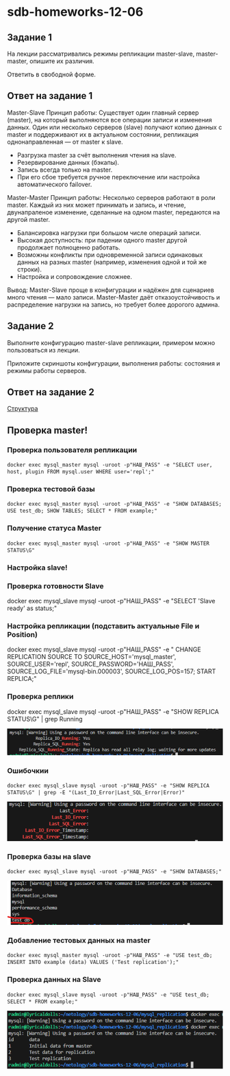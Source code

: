 # sdb-homeworks-12-06

## Задание 1
На лекции рассматривались режимы репликации master-slave, master-master, опишите их различия.

Ответить в свободной форме.

## Ответ на задание 1
Master-Slave
Принцип работы: 
Существует один главный сервер (master), на который выполняются все операции записи и изменения данных. Один или несколько серверов (slave) получают копию данных с master и поддерживают их в актуальном состоянии, репликация однонаправленная — от master к slave.

- Разгрузка master за счёт выполнения чтения на slave.
- Резервирование данных (бэкапы).
- Запись всегда только на master.
- При его сбое требуется ручное переключение или настройка автоматического failover.

Master-Master
Принцип работы:
Несколько серверов работают в роли master. Каждый из них может принимать и запись, и чтение,
двунапраленое изменение, сделанные на одном master, передаются на другой master.

- Балансировка нагрузки при большом числе операций записи.
- Высокая доступность: при падении одного master другой продолжает полноценно работать.
- Возможны конфликты при одновременной записи одинаковых данных на разных master (например, изменения одной и той же строки).
- Настройка и сопровождение сложнее.

Вывод:
Master-Slave проще в конфигурации и надёжен для сценариев много чтения — мало записи.
Master-Master даёт отказоустойчивость и распределение нагрузки на запись, но требует более дорогого админа.

## Задание 2
Выполните конфигурацию master-slave репликации, примером можно пользоваться из лекции.

Приложите скриншоты конфигурации, выполнения работы: состояния и режимы работы серверов.

## Ответ на задание 2

[Структура](https://github.com/RomanDiskTop/sdb-homeworks-12-06/tree/main/mysql_replication)

## Проверка master!

### Проверка пользователя репликации
```
docker exec mysql_master mysql -uroot -p"НАШ_PASS" -e "SELECT user, host, plugin FROM mysql.user WHERE user='repl';"
```
### Проверка тестовой базы
```
docker exec mysql_master mysql -uroot -p"НАШ_PASS" -e "SHOW DATABASES; USE test_db; SHOW TABLES; SELECT * FROM example;"
```
### Получение статуса Master
```
docker exec mysql_master mysql -uroot -p"НАШ_PASS" -e "SHOW MASTER STATUS\G"
```

### Настройка slave!

### Проверка готовности Slave
docker exec mysql_slave mysql -uroot -p"НАШ_PASS" -e "SELECT 'Slave ready' as status;"

### Настройка репликации (подставить актуальные File и Position)
docker exec mysql_slave mysql -uroot -p"НАШ_PASS" -e "
CHANGE REPLICATION SOURCE TO
SOURCE_HOST='mysql_master',
SOURCE_USER='repl', 
SOURCE_PASSWORD='НАШ_PASS',
SOURCE_LOG_FILE='mysql-bin.000003',
SOURCE_LOG_POS=157;
START REPLICA;"

### Проверка реплики
docker exec mysql_slave mysql -uroot -p"НАШ_PASS" -e "SHOW REPLICA STATUS\G" | grep Running

![Cкриншот Задание 2](img/image.png)

### Ошибочкии

```
docker exec mysql_slave mysql -uroot -p"НАШ_PASS" -e "SHOW REPLICA STATUS\G" | grep -E "(Last_IO_Error|Last_SQL_Error|Error)"
```
![Cкриншот Задание 2](img/image1.png)

### Проверка базы на slave
```
docker exec mysql_slave mysql -uroot -p"НАШ_PASS" -e "SHOW DATABASES;"
```
![Cкриншот Задание 2](img/image2.png)

### Добавление тестовых данных на master
```
docker exec mysql_master mysql -uroot -p"НАШ_PASS" -e "USE test_db; INSERT INTO example (data) VALUES ('Test replication');"
```

### Проверка данных на Slave
```
docker exec mysql_slave mysql -uroot -p"НАШ_PASS" -e "USE test_db; SELECT * FROM example;"
```
![Cкриншот Задание 2](img/image3.png)